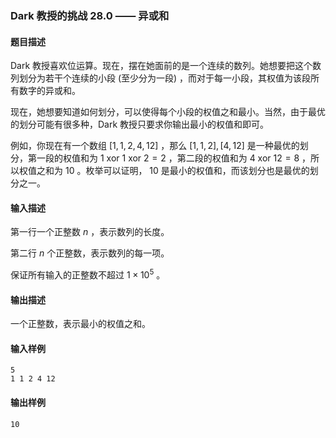 ### Dark 教授的挑战 28.0 —— 异或和

#### 题目描述

Dark 教授喜欢位运算。现在，摆在她面前的是一个连续的数列。她想要把这个数列划分为若干个连续的小段 (至少分为一段) ，而对于每一小段，其权值为该段所有数字的异或和。

现在，她想要知道如何划分，可以使得每个小段的权值之和最小。当然，由于最优的划分可能有很多种，Dark 教授只要求你输出最小的权值和即可。

例如，你现在有一个数组 $[1,1,2,4,12]$ ，那么 $[1,1,2],[4,12]$ 是一种最优的划分，第一段的权值和为 $1 \ \text{xor} \ 1 \ \text{xor} \ 2 = 2$ ，第二段的权值和为 $4 \ \text{xor} \ 12 = 8$ ，所以权值之和为 $10$ 。枚举可以证明， $10$ 是最小的权值和，而该划分也是最优的划分之一。

#### 输入描述

第一行一个正整数 $n$ ，表示数列的长度。

第二行 $n$ 个正整数，表示数列的每一项。

保证所有输入的正整数不超过 $1 \times 10^5$ 。

#### 输出描述

一个正整数，表示最小的权值之和。

#### 输入样例

```
5
1 1 2 4 12
```

#### 输出样例

```
10
```
